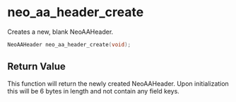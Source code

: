 # neo_aa_header_create
Creates a new, blank NeoAAHeader.

```c
NeoAAHeader neo_aa_header_create(void);
```

## Return Value

This function will return the newly created NeoAAHeader. Upon initialization this will be 6 bytes in length and not contain any field keys.